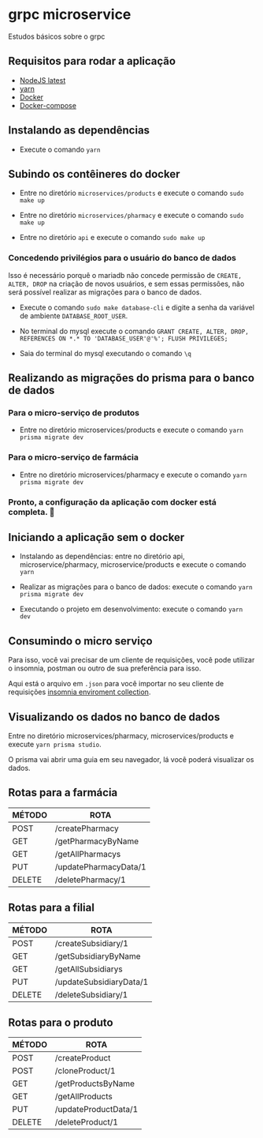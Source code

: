 # grpc microservice
Estudos básicos sobre o grpc

## Requisitos para rodar a aplicação
 - [NodeJS latest](https://nodejs.org/pt-br/)
 - [yarn](https://classic.yarnpkg.com/lang/en/docs/install/#debian-stable)
 - [Docker](https://www.docker.com/)
 - [Docker-compose](https://docs.docker.com/compose/)

## Instalando as dependências
- Execute o comando `yarn`

## Subindo os contêineres do docker
- Entre no diretório `microservices/products` e execute o comando `sudo make up`

- Entre no diretório `microservices/pharmacy` e execute o comando `sudo make up`

- Entre no diretório `api` e execute o comando `sudo make up`

### Concedendo privilégios para o usuário do banco de dados
Isso é necessário porquê o mariadb não concede permissão de `CREATE, ALTER, DROP` na criação de novos usuários, e sem essas permissões, não será possível realizar as migrações para o banco de dados.
- Execute o comando `sudo make database-cli` e digite a senha da variável de ambiente `DATABASE_ROOT_USER`.

- No terminal do mysql execute o comando `GRANT CREATE, ALTER, DROP, REFERENCES ON *.* TO 'DATABASE_USER'@'%'; FLUSH PRIVILEGES;`

- Saia do terminal do mysql executando o comando `\q`

## Realizando as migrações do prisma para o banco de dados
### Para o micro-serviço de produtos
 - Entre no diretório microservices/products e execute o comando `yarn prisma migrate dev`
 
### Para o micro-serviço de farmácia
 - Entre no diretório microservices/pharmacy e execute o comando `yarn prisma migrate dev`

### Pronto, a configuração da aplicação com docker está completa. 🚀

## Iniciando a aplicação sem o docker
- Instalando as dependências: entre no diretório api, microservice/pharmacy, microservice/products e execute o comando `yarn`

- Realizar as migrações para o banco de dados: execute o comando `yarn prisma migrate dev`

- Executando o projeto em desenvolvimento: execute o comando `yarn dev`

## Consumindo o micro serviço
Para isso, você vai precisar de um cliente de requisições, você pode utilizar o insomnia, postman ou outro de sua preferência para isso.

Aqui está o arquivo em `.json` para você importar no seu cliente de requisições [insomnia enviroment collection](.github/).

## Visualizando os dados no banco de dados
Entre no diretório microservices/pharmacy, microservices/products e execute `yarn prisma studio`.

O prisma vai abrir uma guia em seu navegador, lá você poderá visualizar os dados.

## Rotas para a farmácia
 
| MÉTODO  | ROTA |
| ------------- | ------------- |
| POST  | /createPharmacy  |
| GET  | /getPharmacyByName  |
| GET  | /getAllPharmacys  |
| PUT  | /updatePharmacyData/1  |
| DELETE  | /deletePharmacy/1  |

## Rotas para a filial
 
| MÉTODO  | ROTA |
| ------------- | ------------- |
| POST  | /createSubsidiary/1  |
| GET  | /getSubsidiaryByName  |
| GET  | /getAllSubsidiarys  |
| PUT  | /updateSubsidiaryData/1  |
| DELETE  | /deleteSubsidiary/1  |

## Rotas para o produto
 
| MÉTODO  | ROTA |
| ------------- | ------------- |
| POST  | /createProduct  |
| POST  | /cloneProduct/1  |
| GET  | /getProductsByName  |
| GET  | /getAllProducts  |
| PUT  | /updateProductData/1  |
| DELETE  | /deleteProduct/1  |
